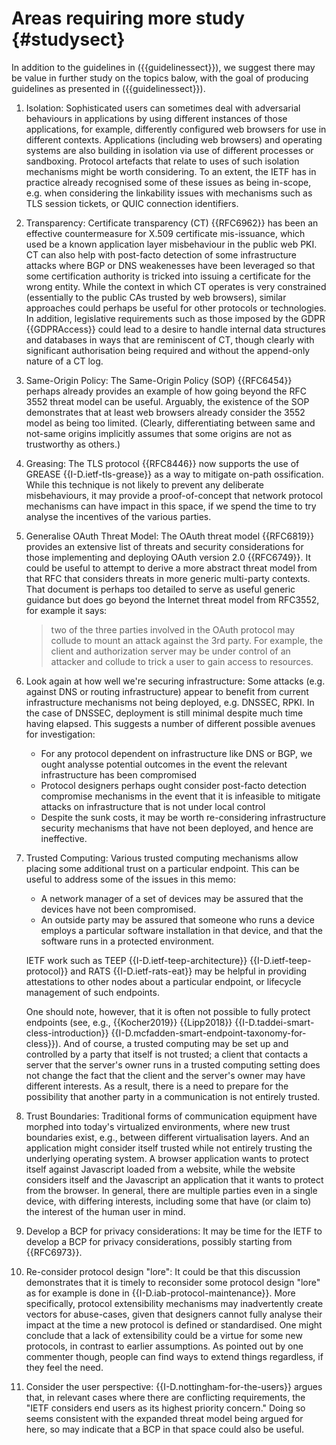 # Areas requiring more study {#studysect}

In addition to the guidelines in ({{guidelinessect}}), we suggest there may be value in further
study on the topics balow, with the goal of producing guidelines as
presented in ({{guidelinessect}}).

1. Isolation:
Sophisticated users can sometimes deal with adversarial behaviours in
applications by using different instances of those applications, for example,
differently configured web browsers for use in different contexts.
Applications (including web browsers) and operating systems are also building
in isolation via use of different processes or sandboxing.  Protocol artefacts
that relate to uses of such isolation mechanisms might be worth considering.
To an extent, the IETF has in practice already recognised some of these issues
as being in-scope, e.g.  when considering the linkability issues with
mechanisms such as TLS session tickets, or QUIC connection identifiers.

1. Transparency:
Certificate transparency (CT) {{RFC6962}} has been an effective countermeasure
for X.509 certificate mis-issuance, which used be a known application layer
misbehaviour in the public web PKI.  CT can also help with post-facto detection
of some infrastructure attacks where BGP or DNS weakenesses have been leveraged
so that some certification authority is tricked into issuing a certificate for
the wrong entity.
While the context in which CT operates is very constrained (essentially to the
public CAs trusted by web browsers), similar approaches could perhaps be useful
for other protocols or technologies.
In addition, legislative requirements such as those imposed by the GDPR
{{GDPRAccess}} could lead to a desire to handle internal data structures and
databases in ways that are reminiscent of CT, though clearly with significant
authorisation being required and without the append-only nature of a CT log.

1. Same-Origin Policy:
The Same-Origin Policy (SOP) {{RFC6454}} perhaps already provides an example of
how going beyond the RFC 3552 threat model can be useful. Arguably, the
existence of the SOP demonstrates that at least web browsers already consider
the 3552 model as being too limited. (Clearly, differentiating between same and
not-same origins implicitly assumes that some origins are not as trustworthy as
others.)

1. Greasing:
The TLS protocol {{RFC8446}} now supports the use of GREASE
{{I-D.ietf-tls-grease}} as a way to mitigate on-path ossification. While this
technique is not likely to prevent any deliberate misbehaviours, it may provide
a proof-of-concept that network protocol mechanisms can have impact in this
space, if we spend the time to try analyse the incentives of the various
parties.

1. Generalise OAuth Threat Model: 
The OAuth threat model {{RFC6819}} provides an extensive list of threats and
security considerations for those implementing and deploying OAuth version 2.0
{{RFC6749}}.  It could be useful to attempt to derive a more abstract threat
model from that RFC that considers threats in more generic multi-party
contexts.  That document is perhaps too detailed to serve as useful generic
guidance but does go beyond the Internet threat model from RFC3552, for example
it says: 

    > two of the three parties involved in the OAuth protocol may
    > collude to mount an attack against the 3rd party.  For example,
    > the client and authorization server may be under control of an
    > attacker and collude to trick a user to gain access to resources.

1. Look again at how well we're securing infrastructure:
Some attacks (e.g. against DNS or routing infrastructure) appear to benefit
from current infrastructure mechanisms not being deployed, e.g. DNSSEC, RPKI.
In the case of DNSSEC, deployment is still minimal despite much time having
elapsed. This suggests a number of different possible avenues for
investigation:

    - For any protocol dependent on infrastructure like DNS or BGP, we ought
      analysse potential outcomes in the event the relevant infrastructure has
been compromised
    - Protocol designers perhaps ought consider post-facto detection compromise
      mechanisms in the event that it is infeasible to mitigate attacks on
infrastructure that is not under local control
    - Despite the sunk costs, it may be worth re-considering infrastructure
      security mechanisms that have not been deployed, and hence are
ineffective.

1. Trusted Computing: Various trusted computing mechanisms allow placing some
   additional trust on a particular endpoint. This can be useful to address
some of the issues in this memo:

   * A network manager of a set of devices may be assured that the devices have
     not been compromised.
   * An outside party may be assured that someone who runs a device employs a
     particular software installation in that device, and that the software
runs in a protected environment.

    IETF work such as TEEP {{I-D.ietf-teep-architecture}}
{{I-D.ietf-teep-protocol}} and RATS {{I-D.ietf-rats-eat}} may be helpful in
providing attestations to other nodes about a particular endpoint, or lifecycle
management of such endpoints.

    One should note, however, that it is often not possible to fully protect
endpoints (see, e.g., {{Kocher2019}} {{Lipp2018}}
{{I-D.taddei-smart-cless-introduction}}
{{I-D.mcfadden-smart-endpoint-taxonomy-for-cless}}). And of course, a trusted
computing may be set up and controlled by a party that itself is not trusted; a
client that contacts a server that the server's owner runs in a trusted
computing setting does not change the fact that the client and the server's
owner may have different interests. As a result, there is a need to prepare for
the possibility that another party in a communication is not entirely trusted.

1. Trust Boundaries:
Traditional forms of communication equipment have morphed into today's
virtualized environments, where new trust boundaries exist, e.g., between
different virtualisation layers. And an application might consider itself
trusted while not entirely trusting the underlying operating system. A browser
application wants to protect itself against Javascript loaded from a website,
while the website considers itself and the Javascript an application that it
wants to protect from the browser.
In general, there are multiple parties even in a single device, with differing
interests, including some that have (or claim to) the interest of the human
user in mind.

1. Develop a BCP for privacy considerations:
It may be time for the IETF to develop a BCP for privacy considerations,
possibly starting from {{RFC6973}}.

1. Re-consider protocol design "lore":
It could be that this discussion demonstrates that it is timely to reconsider
some protocol design "lore" as for example is done in
{{I-D.iab-protocol-maintenance}}. More specifically, protocol extensibility
mechanisms may inadvertently create vectors for abuse-cases, given that
designers cannot fully analyse their impact at the time a new protocol is
defined or standardised. One might conclude that a lack of extensibility could
be a virtue for some new protocols, in contrast to earlier assumptions.  As
pointed out by one commenter though, people can find ways to extend things
regardless, if they feel the need.

1. Consider the user perspective:
{{I-D.nottingham-for-the-users}} argues that, in relevant cases where there are
conflicting requirements, the "IETF considers end users as its highest priority
concern." Doing so seems consistent with the expanded threat model being argued
for here, so may indicate that a BCP in that space could also be useful.

